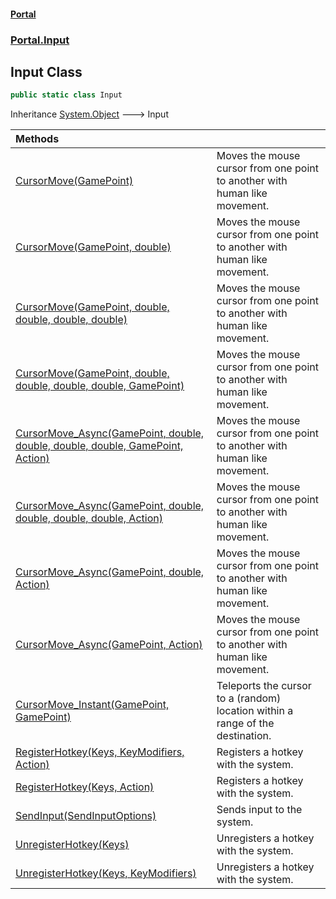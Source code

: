 #### [Portal](index.md 'index')
### [Portal.Input](Portal.Input.md 'Portal.Input')

## Input Class

```csharp
public static class Input
```

Inheritance [System.Object](https://docs.microsoft.com/en-us/dotnet/api/System.Object 'System.Object') &#129106; Input

| Methods | |
| :--- | :--- |
| [CursorMove(GamePoint)](Portal.Input.Input.CursorMove(Portal.GamePoint).md 'Portal.Input.Input.CursorMove(Portal.GamePoint)') | Moves the mouse cursor from one point to another with human like movement. |
| [CursorMove(GamePoint, double)](Portal.Input.Input.CursorMove(Portal.GamePoint,double).md 'Portal.Input.Input.CursorMove(Portal.GamePoint, double)') | Moves the mouse cursor from one point to another with human like movement. |
| [CursorMove(GamePoint, double, double, double, double)](Portal.Input.Input.CursorMove(Portal.GamePoint,double,double,double,double).md 'Portal.Input.Input.CursorMove(Portal.GamePoint, double, double, double, double)') | Moves the mouse cursor from one point to another with human like movement. |
| [CursorMove(GamePoint, double, double, double, double, GamePoint)](Portal.Input.Input.CursorMove(Portal.GamePoint,double,double,double,double,Portal.GamePoint).md 'Portal.Input.Input.CursorMove(Portal.GamePoint, double, double, double, double, Portal.GamePoint)') | Moves the mouse cursor from one point to another with human like movement. |
| [CursorMove_Async(GamePoint, double, double, double, double, GamePoint, Action)](Portal.Input.Input.CursorMove_Async(Portal.GamePoint,double,double,double,double,Portal.GamePoint,System.Action).md 'Portal.Input.Input.CursorMove_Async(Portal.GamePoint, double, double, double, double, Portal.GamePoint, System.Action)') | Moves the mouse cursor from one point to another with human like movement. |
| [CursorMove_Async(GamePoint, double, double, double, double, Action)](Portal.Input.Input.CursorMove_Async(Portal.GamePoint,double,double,double,double,System.Action).md 'Portal.Input.Input.CursorMove_Async(Portal.GamePoint, double, double, double, double, System.Action)') | Moves the mouse cursor from one point to another with human like movement. |
| [CursorMove_Async(GamePoint, double, Action)](Portal.Input.Input.CursorMove_Async(Portal.GamePoint,double,System.Action).md 'Portal.Input.Input.CursorMove_Async(Portal.GamePoint, double, System.Action)') | Moves the mouse cursor from one point to another with human like movement. |
| [CursorMove_Async(GamePoint, Action)](Portal.Input.Input.CursorMove_Async(Portal.GamePoint,System.Action).md 'Portal.Input.Input.CursorMove_Async(Portal.GamePoint, System.Action)') | Moves the mouse cursor from one point to another with human like movement. |
| [CursorMove_Instant(GamePoint, GamePoint)](Portal.Input.Input.CursorMove_Instant(Portal.GamePoint,Portal.GamePoint).md 'Portal.Input.Input.CursorMove_Instant(Portal.GamePoint, Portal.GamePoint)') | Teleports the cursor to a (random) location within a range of the destination. |
| [RegisterHotkey(Keys, KeyModifiers, Action)](Portal.Input.Input.RegisterHotkey(System.Windows.Forms.Keys,Portal.Input.KeyModifiers,System.Action).md 'Portal.Input.Input.RegisterHotkey(System.Windows.Forms.Keys, Portal.Input.KeyModifiers, System.Action)') | Registers a hotkey with the system. |
| [RegisterHotkey(Keys, Action)](Portal.Input.Input.RegisterHotkey(System.Windows.Forms.Keys,System.Action).md 'Portal.Input.Input.RegisterHotkey(System.Windows.Forms.Keys, System.Action)') | Registers a hotkey with the system. |
| [SendInput(SendInputOptions)](Portal.Input.Input.SendInput(Portal.Input.SendInputOptions).md 'Portal.Input.Input.SendInput(Portal.Input.SendInputOptions)') | Sends input to the system. |
| [UnregisterHotkey(Keys)](Portal.Input.Input.UnregisterHotkey(System.Windows.Forms.Keys).md 'Portal.Input.Input.UnregisterHotkey(System.Windows.Forms.Keys)') | Unregisters a hotkey with the system. |
| [UnregisterHotkey(Keys, KeyModifiers)](Portal.Input.Input.UnregisterHotkey(System.Windows.Forms.Keys,Portal.Input.KeyModifiers).md 'Portal.Input.Input.UnregisterHotkey(System.Windows.Forms.Keys, Portal.Input.KeyModifiers)') | Unregisters a hotkey with the system. |
